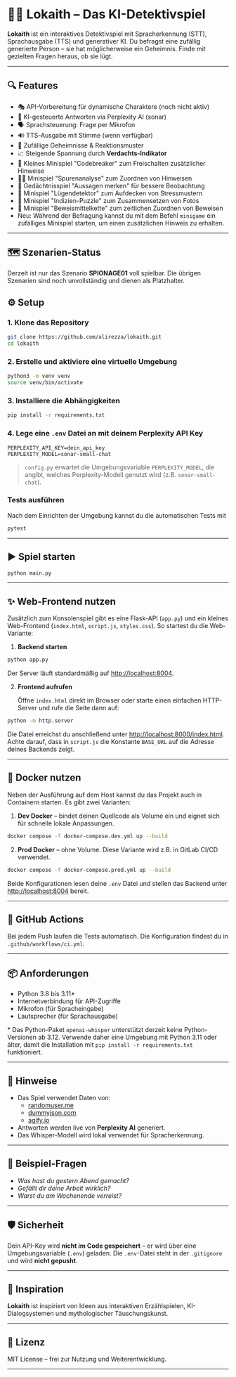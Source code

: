 # 🕵️‍♂️ Lokaith – Das KI-Detektivspiel

**Lokaith** ist ein interaktives Detektivspiel mit Spracherkennung (STT), Sprachausgabe (TTS) und generativer KI. Du befragst eine zufällig generierte Person – sie hat möglicherweise ein Geheimnis. Finde mit gezielten Fragen heraus, ob sie lügt.

---

## 🔍 Features

- 🎭 API-Vorbereitung für dynamische Charaktere (noch nicht aktiv)
- 🤖 KI-gesteuerte Antworten via Perplexity AI (sonar)
- 🗣️ Sprachsteuerung: Frage per Mikrofon
- 🔊 TTS-Ausgabe mit Stimme (wenn verfügbar)
- 🧠 Zufällige Geheimnisse & Reaktionsmuster
- 📈 Steigende Spannung durch **Verdachts-Indikator**
- 🔐 Kleines Minispiel "Codebreaker" zum Freischalten zusätzlicher Hinweise
- 🕵️‍♀️ Minispiel "Spurenanalyse" zum Zuordnen von Hinweisen
- 🎴 Gedächtnisspiel "Aussagen merken" für bessere Beobachtung
- 💬 Minispiel "Lügendetektor" zum Aufdecken von Stressmustern
- 🧩 Minispiel "Indizien-Puzzle" zum Zusammensetzen von Fotos
- 📂 Minispiel "Beweismittelkette" zum zeitlichen Zuordnen von Beweisen
- Neu: Während der Befragung kannst du mit dem Befehl `minigame` ein zufälliges
  Minispiel starten, um einen zusätzlichen Hinweis zu erhalten.

---

## 🗺️ Szenarien-Status

Derzeit ist nur das Szenario **SPIONAGE01** voll spielbar. Die übrigen Szenarien sind noch unvollständig und dienen als Platzhalter.

## ⚙️ Setup

### 1. Klone das Repository

```bash
git clone https://github.com/alirezza/lokaith.git
cd lokaith
```

### 2. Erstelle und aktiviere eine virtuelle Umgebung

```bash
python3 -m venv venv
source venv/bin/activate
```

### 3. Installiere die Abhängigkeiten

```bash
pip install -r requirements.txt
```

### 4. Lege eine `.env` Datei an mit deinem Perplexity API Key

```env
PERPLEXITY_API_KEY=dein_api_key
PERPLEXITY_MODEL=sonar-small-chat
```

> `config.py` erwartet die Umgebungsvariable `PERPLEXITY_MODEL`,
> die angibt, welches Perplexity-Modell genutzt wird (z.B.
> `sonar-small-chat`).

### Tests ausführen

Nach dem Einrichten der Umgebung kannst du die automatischen Tests mit

```bash
pytest
```

---

## ▶️ Spiel starten

```bash
python main.py
```

---

## ✨ Web-Frontend nutzen

Zusätzlich zum Konsolenspiel gibt es eine Flask-API (`app.py`) und ein kleines
Web-Frontend (`index.html`, `script.js`, `styles.css`). So startest du die Web-
Variante:

1. **Backend starten**

```bash
python app.py
```

   Der Server läuft standardmäßig auf <http://localhost:8004>.

2. **Frontend aufrufen**

   Öffne `index.html` direkt im Browser oder starte einen einfachen HTTP-Server
   und rufe die Seite dann auf:

```bash
python -m http.server
```

   Die Datei erreichst du anschließend unter
   <http://localhost:8000/index.html>. Achte darauf, dass in `script.js` die
   Konstante `BASE_URL` auf die Adresse deines Backends zeigt.

---

## 🐳 Docker nutzen

Neben der Ausführung auf dem Host kannst du das Projekt auch in Containern
starten. Es gibt zwei Varianten:

1. **Dev Docker** – bindet deinen Quellcode als Volume ein und eignet sich
   für schnelle lokale Anpassungen.

```bash
docker compose -f docker-compose.dev.yml up --build
```

2. **Prod Docker** – ohne Volume. Diese Variante wird z.B. in GitLab CI/CD
   verwendet.

```bash
docker compose -f docker-compose.prod.yml up --build
```

Beide Konfigurationen lesen deine `.env` Datei und stellen das Backend unter
<http://localhost:8004> bereit.

---

## 🤖 GitHub Actions

Bei jedem Push laufen die Tests automatisch. Die Konfiguration findest du in
`.github/workflows/ci.yml`.

---

## 📦 Anforderungen

- Python 3.8 bis 3.11\*
- Internetverbindung für API-Zugriffe
- Mikrofon (für Spracheingabe)
- Lautsprecher (für Sprachausgabe)

\* Das Python-Paket `openai-whisper` unterstützt derzeit keine Python-Versionen
ab 3.12. Verwende daher eine Umgebung mit Python 3.11 oder älter, damit die
Installation mit `pip install -r requirements.txt` funktioniert.

---

## 📌 Hinweise

- Das Spiel verwendet Daten von:
  - [randomuser.me](https://randomuser.me/)
  - [dummyjson.com](https://dummyjson.com/users)
  - [agify.io](https://agify.io/)
- Antworten werden live von **Perplexity AI** generiert.
- Das Whisper-Modell wird lokal verwendet für Spracherkennung.

---

## 🧪 Beispiel-Fragen

- *Was hast du gestern Abend gemacht?*
- *Gefällt dir deine Arbeit wirklich?*
- *Warst du am Wochenende verreist?*

---

## 🛡️ Sicherheit

Dein API-Key wird **nicht im Code gespeichert** – er wird über eine Umgebungsvariable (`.env`) geladen. Die `.env`-Datei steht in der `.gitignore` und wird **nicht gepusht**.

---

## 🧠 Inspiration

**Lokaith** ist inspiriert von Ideen aus interaktiven Erzählspielen, KI-Dialogsystemen und mythologischer Täuschungskunst.

---

## 📝 Lizenz

MIT License – frei zur Nutzung und Weiterentwicklung.

---
